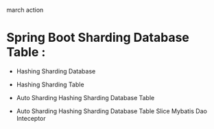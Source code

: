 march action

# Spring Boot Sharding Database Table :

* Hashing Sharding Database

* Hashing Sharding Table

* Auto Sharding Hashing Sharding Database Table

* Auto Sharding Hashing Sharding Database Table Slice Mybatis Dao Inteceptor









